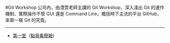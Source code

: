 #Git Workshop
公司內，由澧萱老師主講的 Git Workshop，深入淺出 Git 的運作機制、實際操作不管 GUI 還是 Command Line，概括時下主流的平台 GitHub，率眾一窺 Git 的究竟。

---

- [第一堂](GitWorkshop-1.mdown)（[點我看簡報](https://speakerdeck.com/vc7/git-workshop-01))
